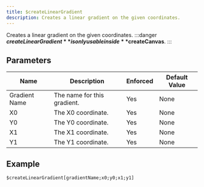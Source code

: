 ```yaml
---
title: $createLinearGradient
description: Creates a linear gradient on the given coordinates.
---
```


Creates a linear gradient on the given coordinates.
:::danger
**$createLinearGradient** is only usable inside **$createCanvas**.
:::
## Parameters
|     Name      |         Description         | Enforced | Default Value |
|---------------|-----------------------------|----------|---------------|
| Gradient Name | The name for this gradient. | Yes      | None          |
| X0            | The X0 coordinate.          | Yes      | None          |
| Y0            | The Y0 coordinate.          | Yes      | None          |
| X1            | The X1 coordinate.          | Yes      | None          |
| Y1            | The Y1 coordinate.          | Yes      | None          |
## Example
```eats
$createLinearGradient[gradientName;x0;y0;x1;y1]
```